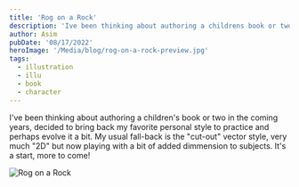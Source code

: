 ```yaml
---
title: 'Rog on a Rock'
description: 'Ive been thinking about authoring a childrens book or two in the coming years, decided to bring back my favorite personal style to practice and perhaps evolve it a bit. My usual fall-back is the "cut-out" vector style, very much "2D" but now playing with a bit of added dimmension to subjects. Its a start, more to come!'
author: Asim
pubDate: '08/17/2022'
heroImage: '/Media/blog/rog-on-a-rock-preview.jpg'
tags:
  - illustration
  - illu
  - book
  - character
---
```


I've been thinking about authoring a children's book or two in the coming years, decided to bring back my favorite personal style to practice and perhaps evolve it a bit. My usual fall-back is the "cut-out" vector style, very much "2D" but now playing with a bit of added dimmension to subjects. It's a start, more to come!  

![Rog on a Rock](/Media/blog/rog-on-a-rock-full.jpg "Rog on a Rock")